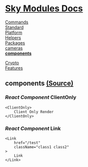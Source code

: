 <!--- This components was auto-generated using "npx sky readme" --> 

# [Sky Modules Docs](../README.md)

[Commands](..%2F%5Fcommands%2FREADME.md)   
[Standard](..%2Fstandard%2FREADME.md)   
[Platform](..%2Fplatform%2FREADME.md)   
[Helpers](..%2Fhelpers%2FREADME.md)   
[Packages](..%2Fpkgs%2FREADME.md)   
[cameras](..%2Fcameras%2FREADME.md)   
**[components](..%2Fcomponents%2FREADME.md)**   
  
[Crypto](..%2Fcrypto%2FREADME.md)   
[Features](..%2Ffeatures%2FREADME.md)   

## components [(Source)](..%2Fcomponents%2F)

  
### _React Component_ ClientOnly

```tsx
<ClientOnly>
    Client Only Render
</ClientOnly>

```

### _React Component_ Link

```tsx
<Link
    href="/test"
    className="class1 class2"
>
    Link
</Link>

```